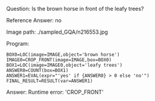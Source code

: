 Question: Is the brown horse in front of the leafy trees?

Reference Answer: no

Image path: ./sampled_GQA/n216553.jpg

Program:

```
BOX0=LOC(image=IMAGE,object='brown horse')
IMAGE0=CROP_FRONT(image=IMAGE,box=BOX0)
BOX1=LOC(image=IMAGE0,object='leafy trees')
ANSWER0=COUNT(box=BOX1)
ANSWER1=EVAL(expr="'yes' if {ANSWER0} > 0 else 'no'")
FINAL_RESULT=RESULT(var=ANSWER1)
```
Answer: Runtime error: 'CROP_FRONT'

